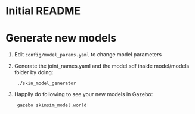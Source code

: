 # Initial README

# Generate new models

1. Edit ```config/model_params.yaml``` to change model parameters

2. Generate the joint_names.yaml and the model.sdf inside model/models folder by doing:

		./skin_model_generator

3. Happily do following to see your new models in Gazebo:

		gazebo skinsim_model.world
